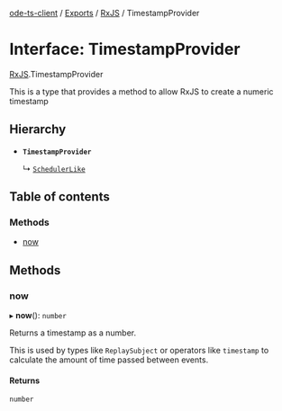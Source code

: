 [ode-ts-client](../README.md) / [Exports](../modules.md) / [RxJS](../modules/RxJS.md) / TimestampProvider

# Interface: TimestampProvider

[RxJS](../modules/RxJS.md).TimestampProvider

This is a type that provides a method to allow RxJS to create a numeric timestamp

## Hierarchy

- **`TimestampProvider`**

  ↳ [`SchedulerLike`](RxJS.SchedulerLike.md)

## Table of contents

### Methods

- [now](RxJS.TimestampProvider.md#now)

## Methods

### now

▸ **now**(): `number`

Returns a timestamp as a number.

This is used by types like `ReplaySubject` or operators like `timestamp` to calculate
the amount of time passed between events.

#### Returns

`number`
